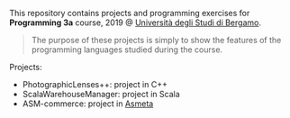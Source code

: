 This repository contains projects and programming exercises for **Programming 3a** course, 2019 @ [Università degli Studi di Bergamo](https://en.unibg.it/).

> The purpose of these projects is simply to show the features of the programming languages studied during the course.

Projects:
- PhotographicLenses++: project in C++
- ScalaWarehouseManager: project in Scala
- ASM-commerce: project in [Asmeta](https://asmeta.github.io/)
